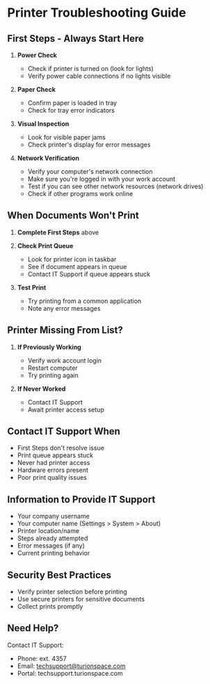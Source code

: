 # Printer Troubleshooting Guide

## First Steps - Always Start Here

1. **Power Check**
   - Check if printer is turned on (look for lights)
   - Verify power cable connections if no lights visible

2. **Paper Check**
   - Confirm paper is loaded in tray
   - Check for tray error indicators

3. **Visual Inspection**
   - Look for visible paper jams
   - Check printer's display for error messages

4. **Network Verification**
   - Verify your computer's network connection
   - Make sure you're logged in with your work account
   - Test if you can see other network resources (network drives)
   - Check if other programs work online

## When Documents Won't Print

1. **Complete First Steps** above

2. **Check Print Queue**
   - Look for printer icon in taskbar
   - See if document appears in queue
   - Contact IT Support if queue appears stuck

3. **Test Print**
   - Try printing from a common application
   - Note any error messages

## Printer Missing From List?

1. **If Previously Working**
   - Verify work account login
   - Restart computer
   - Try printing again

2. **If Never Worked**
   - Contact IT Support
   - Await printer access setup

## Contact IT Support When
- First Steps don't resolve issue
- Print queue appears stuck
- Never had printer access
- Hardware errors present
- Poor print quality issues

## Information to Provide IT Support
- Your company username
- Your computer name (Settings > System > About)
- Printer location/name
- Steps already attempted
- Error messages (if any)
- Current printing behavior

## Security Best Practices
- Verify printer selection before printing
- Use secure printers for sensitive documents
- Collect prints promptly

## Need Help?
Contact IT Support:
- Phone: ext. 4357
- Email: techsupport@turionspace.com
- Portal: techsupport.turionspace.com
